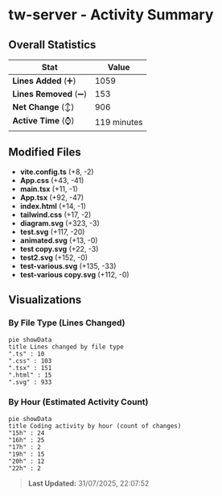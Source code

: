 # tw-server - Activity Summary 

## Overall Statistics

| Stat                   | Value                                                             |
| ---------------------- | ----------------------------------------------------------------- |
| **Lines Added** (➕)   | 1059                                          |
| **Lines Removed** (➖) | 153                                        |
| **Net Change** (↕)    | 906                |
| **Active Time** (⌚)   | 119 minutes |


## Modified Files
- **vite.config.ts** (+8, -2)
- **App.css** (+43, -41)
- **main.tsx** (+11, -1)
- **App.tsx** (+92, -47)
- **index.html** (+14, -1)
- **tailwind.css** (+17, -2)
- **diagram.svg** (+323, -3)
- **test.svg** (+117, -20)
- **animated.svg** (+13, -0)
- **test copy.svg** (+22, -3)
- **test2.svg** (+152, -0)
- **test-various.svg** (+135, -33)
- **test-various copy.svg** (+112, -0)

## Visualizations

### By File Type (Lines Changed)

```mermaid
pie showData
title Lines changed by file type
".ts" : 10
".css" : 103
".tsx" : 151
".html" : 15
".svg" : 933
```

### By Hour (Estimated Activity Count)

```mermaid
pie showData
title Coding activity by hour (count of changes)
"15h" : 24
"16h" : 25
"17h" : 2
"19h" : 15
"20h" : 12
"22h" : 2
```


> **Last Updated:** 31/07/2025, 22:07:52